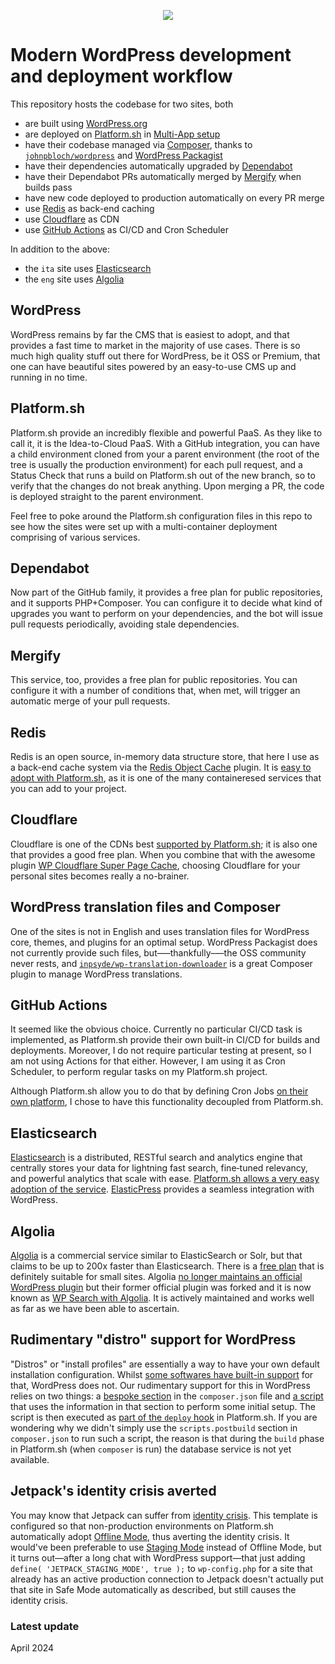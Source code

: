 <p align="center"><a href="https://console.platform.sh/projects/create-project/?template=https://github.com/vincenzo/modern-wp/blob/master/template-definition.yaml&utm_campaign=deploy_on_platform?utm_medium=button&utm_source=affiliate_links&utm_content=https://github.com/vincenzo/modern-wp/blob/master/template-definition.yaml" target="_blank" title="Deploy with Platform.sh"><img src="https://platform.sh/images/deploy/deploy-button-lg-blue.svg"></a></p>

# Modern WordPress development and deployment workflow

This repository hosts the codebase for two sites, both

- are built using [WordPress.org](https://wordpress.org)
- are deployed on [Platform.sh](https://platform.sh) in [Multi-App setup](https://docs.platform.sh/configuration/app/multi-app.html)
- have their codebase managed via [Composer](https://getcomposer.org), thanks to [`johnpbloch/wordpress`](https://github.com/johnpbloch/wordpress) and [WordPress Packagist](https://wpackagist.org)
- have their dependencies automatically upgraded by [Dependabot](https://dependabot.com)
- have their Dependabot PRs automatically merged by [Mergify](https://mergify.io) when builds pass
- have new code deployed to production automatically on every PR merge
- use [Redis](https://redis.io) as back-end caching
- use [Cloudflare](https://www.cloudflare.com) as CDN
- use [GitHub Actions](https://github.com/features/actions) as CI/CD and Cron Scheduler

In addition to the above:

- the `ita` site uses [Elasticsearch](https://www.elastic.co/elasticsearch/)
- the `eng` site uses [Algolia](https://www.algolia.com)

## WordPress

WordPress remains by far the CMS that is easiest to adopt, and that provides a fast time to market in the majority of use cases. There is so much high quality stuff out there for WordPress, be it OSS or Premium, that one can have beautiful sites powered by an easy-to-use CMS up and running in no time.

## Platform.sh

Platform.sh provide an incredibly flexible and powerful PaaS. As they like to call it, it is the Idea-to-Cloud PaaS. With a GitHub integration, you can have a child environment cloned from your a parent environment (the root of the tree is usually the production environment) for each pull request, and a Status Check that runs a build on Platform.sh out of the new branch, so to verify that the changes do not break anything. Upon merging a PR, the code is deployed straight to the parent environment.

Feel free to poke around the Platform.sh configuration files in this repo to see how the sites were set up with a multi-container deployment comprising of various services.

## Dependabot

Now part of the GitHub family, it provides a free plan for public repositories, and it supports PHP+Composer. You can configure it to decide what kind of upgrades you want to perform on your dependencies, and the bot will issue pull requests periodically, avoiding stale dependencies.

## Mergify

This service, too, provides a free plan for public repositories. You can configure it with a number of conditions that, when met, will trigger an automatic merge of your pull requests.

## Redis

Redis is an open source, in-memory data structure store, that here I use as a back-end cache system via the [Redis Object Cache](https://wordpress.org/plugins/redis-cache/) plugin. It is [easy to adopt with Platform.sh](https://docs.platform.sh/configuration/services/redis.html), as it is one of the many containeresed services that you can add to your project.

## Cloudflare

Cloudflare is one of the CDNs best [supported by Platform.sh](https://docs.platform.sh/domains/cdn.html); it is also one that provides a good free plan.
When you combine that with the awesome plugin [WP Cloudflare Super Page Cache](https://wordpress.org/plugins/wp-cloudflare-page-cache/), choosing Cloudflare for your personal sites becomes really a no-brainer.

## WordPress translation files and Composer

One of the sites is not in English and uses translation files for WordPress core, themes, and plugins for an optimal setup. WordPress Packagist does not currently provide such files, but—–thankfully–—the OSS community never rests, and [`inpsyde/wp-translation-downloader`](https://github.com/inpsyde/wp-translation-downloader) is a great Composer plugin to manage WordPress translations.

## GitHub Actions

It seemed like the obvious choice. Currently no particular CI/CD task is implemented, as Platform.sh provide their own built-in CI/CD for builds and deployments. Moreover, I do not require particular testing at present, so I am not using Actions for that either. However, I am using it as Cron Scheduler, to perform regular tasks on my Platform.sh project.

Although Platform.sh allow you to do that by defining Cron Jobs [on their own platform](https://docs.platform.sh/configuration/app/cron.html), I chose to have this functionality decoupled from Platform.sh.

## Elasticsearch

[Elasticsearch](https://www.elastic.co/elasticsearch/) is a distributed, RESTful search and analytics engine that centrally stores your data for lightning fast search, fine‑tuned relevancy, and powerful analytics that scale with ease. [Platform.sh allows a very easy adoption of the service](https://docs.platform.sh/configuration/services/elasticsearch.html). [ElasticPress](https://github.com/10up/ElasticPress) provides a seamless integration with WordPress.

## Algolia

[Algolia](https://www.algolia.com/doc/faq/why/what-makes-algolia-different-than-elasticsearch-or-solr/) is a commercial service similar to ElasticSearch or Solr, but that claims to be up to 200x faster than Elasticsearch. There is a [free plan](https://www.algolia.com/pricing) that is definitely suitable for small sites. Algolia [no longer maintains an official WordPress plugin](https://www.algolia.com/doc/integration/wordpress/indexing/setting-up-algolia/) but their former official plugin was forked and it is now known as [WP Search with Algolia](https://wordpress.org/plugins/wp-search-with-algolia/). It is actively maintained and works well as far as we have been able to ascertain.

## Rudimentary "distro" support for WordPress

"Distros" or "install profiles" are essentially a way to have your own default installation configuration. Whilst [some softwares have built-in support](https://www.drupal.org/docs/drupal-distributions) for that, WordPress does not. Our rudimentary support for this in WordPress relies on two things: a [bespoke section](https://github.com/vincenzo/modern-wp/commit/e82203270889a769bef1a9d2e72f8cf060e213a9#diff-09041310fc9f9e3a7f23395f30f37f8b89818edcb546ae0d411054a11113e415R51-R66) in the `composer.json` file and [a script](https://github.com/vincenzo/modern-wp/blob/master/ita/scripts/deploy.sh) that uses the information in that section to perform some initial setup. The script is then executed as [part of the `deploy` hook](https://github.com/vincenzo/modern-wp/blob/master/ita/.platform.app.yaml#L20) in Platform.sh. If you are wondering why we didn't simply use the `scripts.postbuild` section in `composer.json` to run such a script, the reason is that during the `build` phase in Platform.sh (when `composer` is run) the database service is not yet available.

## Jetpack's identity crisis averted

You may know that Jetpack can suffer from [identity crisis](https://jetpack.com/support/safe-mode/#what-is-an-identity-crisis). This template is configured so that non-production environments on Platform.sh automatically adopt [Offline Mode](https://jetpack.com/support/development-mode/), thus averting the identity crisis. It would've been preferable to use [Staging Mode](https://jetpack.com/support/staging-sites/) instead of Offline Mode, but it turns out—after a long chat with WordPress support—that just adding `define( 'JETPACK_STAGING_MODE', true );` to `wp-config.php` for a site that already has an active production connection to Jetpack doesn't actually put that site in Safe Mode automatically as described, but still causes the identity crisis.

### Latest update
April 2024
